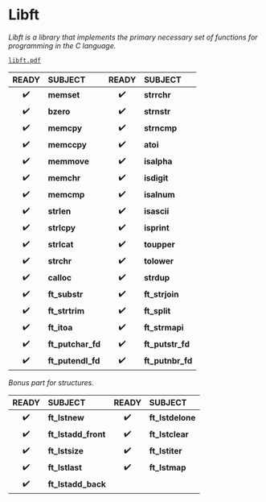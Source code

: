 # **Libft**

*Libft is a library that implements the primary necessary set of functions for programming in the C language.*

[`libft.pdf`](./libft_(new).en.pdf)

| READY | SUBJECT | READY | SUBJECT |
|:-----:|:--------|:-----:|:--------|
| ✔️ | **memset** | ✔️ | **strrchr**
| ✔️ | **bzero** | ✔️ | **strnstr**
| ✔️ | **memcpy** | ✔️ | **strncmp**
| ✔️ | **memccpy** | ✔️ | **atoi**
| ✔️ | **memmove** | ✔️ | **isalpha**
| ✔️ | **memchr** | ✔️ | **isdigit**
| ✔️ | **memcmp** | ✔️ | **isalnum**
| ✔️ | **strlen** | ✔️ | **isascii**
| ✔️ | **strlcpy** | ✔️ | **isprint**
| ✔️ | **strlcat** | ✔️ | **toupper**
| ✔️ | **strchr** | ✔️ | **tolower**
| ✔️ | **calloc** | ✔️ | **strdup**
| ✔️ | **ft_substr** | ✔️ | **ft_strjoin**
| ✔️ | **ft_strtrim** | ✔️ | **ft_split**
| ✔️ | **ft_itoa** | ✔️ | **ft_strmapi**
| ✔️ | **ft_putchar_fd** | ✔️ | **ft_putstr_fd**
| ✔️ | **ft_putendl_fd** | ✔️ | **ft_putnbr_fd**

*Bonus part for structures.*

| READY | SUBJECT | READY | SUBJECT |
|:-----:|:--------|:-----:|:--------|
| ✔️ | **ft_lstnew** | ✔️ | **ft_lstdelone**
| ✔️ | **ft_lstadd_front** | ✔️ | **ft_lstclear**
| ✔️ | **ft_lstsize** | ✔️ | **ft_lstiter**
| ✔️ | **ft_lstlast** | ✔️ | **ft_lstmap**
| ✔️ | **ft_lstadd_back**
